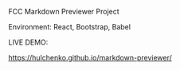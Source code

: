 FCC Markdown Previewer Project

Environment: React, Bootstrap, Babel

LIVE DEMO:

https://hulchenko.github.io/markdown-previewer/
